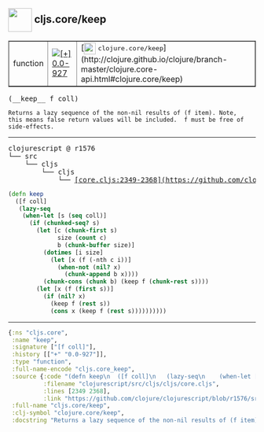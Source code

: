 ## <img width="48px" valign="middle" src="http://i.imgur.com/Hi20huC.png"> cljs.core/keep

 <table border="1">
<tr>
<td>function</td>
<td><a href="https://github.com/cljsinfo/api-refs/tree/0.0-927"><img valign="middle" alt="[+] 0.0-927" src="https://img.shields.io/badge/+-0.0--927-lightgrey.svg"></a> </td>
<td>
[<img height="24px" valign="middle" src="http://i.imgur.com/1GjPKvB.png"> <samp>clojure.core/keep</samp>](http://clojure.github.io/clojure/branch-master/clojure.core-api.html#clojure.core/keep)
</td>
</tr>
</table>

 <samp>
(__keep__ f coll)<br>
</samp>

```
Returns a lazy sequence of the non-nil results of (f item). Note,
this means false return values will be included.  f must be free of
side-effects.
```

---

 <pre>
clojurescript @ r1576
└── src
    └── cljs
        └── cljs
            └── <ins>[core.cljs:2349-2368](https://github.com/clojure/clojurescript/blob/r1576/src/cljs/cljs/core.cljs#L2349-L2368)</ins>
</pre>

```clj
(defn keep
  ([f coll]
   (lazy-seq
    (when-let [s (seq coll)]
      (if (chunked-seq? s)
        (let [c (chunk-first s)
              size (count c)
              b (chunk-buffer size)]
          (dotimes [i size]
            (let [x (f (-nth c i))]
              (when-not (nil? x)
                (chunk-append b x))))
          (chunk-cons (chunk b) (keep f (chunk-rest s))))
        (let [x (f (first s))]
          (if (nil? x)
            (keep f (rest s))
            (cons x (keep f (rest s))))))))))
```


---

```clj
{:ns "cljs.core",
 :name "keep",
 :signature ["[f coll]"],
 :history [["+" "0.0-927"]],
 :type "function",
 :full-name-encode "cljs.core_keep",
 :source {:code "(defn keep\n  ([f coll]\n   (lazy-seq\n    (when-let [s (seq coll)]\n      (if (chunked-seq? s)\n        (let [c (chunk-first s)\n              size (count c)\n              b (chunk-buffer size)]\n          (dotimes [i size]\n            (let [x (f (-nth c i))]\n              (when-not (nil? x)\n                (chunk-append b x))))\n          (chunk-cons (chunk b) (keep f (chunk-rest s))))\n        (let [x (f (first s))]\n          (if (nil? x)\n            (keep f (rest s))\n            (cons x (keep f (rest s))))))))))",
          :filename "clojurescript/src/cljs/cljs/core.cljs",
          :lines [2349 2368],
          :link "https://github.com/clojure/clojurescript/blob/r1576/src/cljs/cljs/core.cljs#L2349-L2368"},
 :full-name "cljs.core/keep",
 :clj-symbol "clojure.core/keep",
 :docstring "Returns a lazy sequence of the non-nil results of (f item). Note,\nthis means false return values will be included.  f must be free of\nside-effects."}

```

